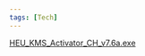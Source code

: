 ```yaml
---
tags: [Tech]
---
```


[HEU_KMS_Activator_CH_v7.6a.exe](/assets/files/HEU_KMS_Activator_CH_v7.6a.exe)